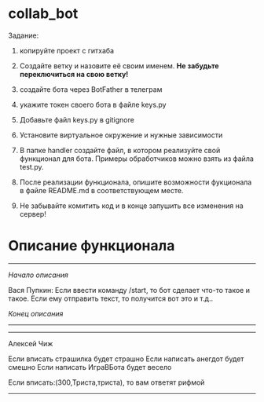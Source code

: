 # collab_bot
Задание:

1) копируйте проект с гитхаба
2) Создайте ветку и назовите её своим именем. **Не забудьте переключиться на свою ветку!**
3) создайте бота через BotFather в телеграм
4) укажите токен своего бота в файле keys.py
5) Добавьте файл keys.py в gitignore
2) Установите виртуальное окружение и нужные зависимости

3) В папке handler создайте файл, в котором реализуйте свой функционал для бота. Примеры обработчиков можно взять из файла test.py.
4) После реализации функционала, опишите возможности фукционала в файле README.md в соответствующем месте.
5) Не забывайте комитить код и в конце запушить все изменения на сервер!


# Описание функционала
___
*Начало описания*

Вася Пупкин:
Если ввести команду /start, то бот сделает что-то такое и такое.
Если ему отправить текст, то получится вот это и т.д..

*Конец описания*
___

___
Алексей Чиж 

Если вписать страшилка будет страшно
Если написать анегдот будет смешно
Если написать ИграВБота будет весело




















Если вписать:(300,Триста,триста), то вам ответят рифмой
___
